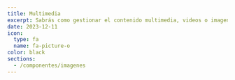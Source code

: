 ```yaml
---
title: Multimedia
excerpt: Sabrás como gestionar el contenido multimedia, videos o imagenes
date: 2023-12-11
icon:
  type: fa
  name: fa-picture-o
color: black
sections:
  - /componentes/imagenes
---
```

